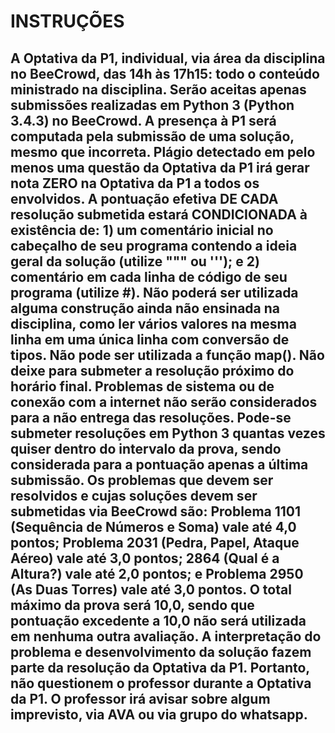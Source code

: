 
# INSTRUÇÕES

## A Optativa da P1, individual, via área da disciplina no BeeCrowd, das 14h às 17h15: todo o conteúdo ministrado na disciplina. Serão aceitas apenas submissões realizadas em Python 3 (Python 3.4.3) no BeeCrowd. A presença à P1 será computada pela submissão de uma solução, mesmo que incorreta. Plágio detectado em pelo menos uma questão da Optativa da P1 irá gerar nota ZERO na Optativa da P1 a todos os envolvidos. A pontuação efetiva DE CADA resolução submetida estará CONDICIONADA à existência de: 1) um comentário inicial no cabeçalho de seu programa contendo a ideia geral da solução (utilize """ ou '''); e 2) comentário em cada linha de código de seu programa (utilize #). Não poderá ser utilizada alguma construção ainda não ensinada na disciplina, como ler vários valores na mesma linha em uma única linha com conversão de tipos. Não pode ser utilizada a função map(). Não deixe para submeter a resolução próximo do horário final. Problemas de sistema ou de conexão com a internet não serão considerados para a não entrega das resoluções. Pode-se submeter resoluções em Python 3 quantas vezes quiser dentro do intervalo da prova, sendo considerada para a pontuação apenas a última submissão. Os problemas que devem ser resolvidos e cujas soluções devem ser submetidas via BeeCrowd são: Problema 1101 (Sequência de Números e Soma) vale até 4,0 pontos; Problema 2031 (Pedra, Papel, Ataque Aéreo) vale até 3,0 pontos; 2864 (Qual é a Altura?) vale até 2,0 pontos; e Problema 2950 (As Duas Torres) vale até 3,0 pontos. O total máximo da prova será 10,0, sendo que pontuação excedente a 10,0 não será utilizada em nenhuma outra avaliação. A interpretação do problema e desenvolvimento da solução fazem parte da resolução da Optativa da P1. Portanto, não questionem o professor durante a Optativa da P1. O professor irá avisar sobre algum imprevisto, via AVA ou via grupo do whatsapp.